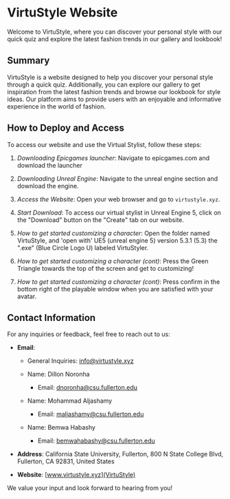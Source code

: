 # VirtuStyle Website

Welcome to VirtuStyle, where you can discover your personal style with our quick quiz and explore the latest fashion trends in our gallery and lookbook!

## Summary

VirtuStyle is a website designed to help you discover your personal style through a quick quiz. Additionally, you can explore our gallery to get inspiration from the latest fashion trends and browse our lookbook for style ideas. Our platform aims to provide users with an enjoyable and informative experience in the world of fashion.

## How to Deploy and Access

To access our website and use the Virtual Stylist, follow these steps:

1. *Downloading Epicgames launcher*:
    Navigate to epicgames.com and download the launcher

2. *Downloading Unreal Engine*:
    Navigate to the unreal engine section and download the engine.

3. *Access the Website*:
    Open your web browser and go to `virtustyle.xyz`.

4. *Start Download*:
    To access our virtual stylist in Unreal Engine 5, click on the "Download" button on the "Create" tab on our website.

5. *How to get started customizing a character*:
    Open the folder named VirtuStyle, and 'open with' UE5 (unreal engine 5) version 5.3.1 (5.3) the ".exe" (Blue Circle Logo U) labeled VirtuStyler.

6. *How to get started customizing a character (cont)*:
    Press the Green Triangle towards the top of the screen and get to customizing!

7. *How to get started customizing a character (cont)*:
    Press confirm in the bottom right of the playable window when you are satisfied with your avatar.

## Contact Information

For any inquiries or feedback, feel free to reach out to us:

- **Email**: 
    - General Inquiries: info@virtustyle.xyz
    
    - Name: Dillon Noronha
        - Email: dnoronha@csu.fullerton.edu
    - Name: Mohammad Aljashamy
        - Email: maljashamy@csu.fullerton.edu
    - Name: Bemwa Habashy
        - Email: bemwahabashy@csu.fullerton.edu

- **Address**: California State University, Fullerton, 800 N State College Blvd, Fullerton, CA 92831, United States

- **Website**: [www.virtustyle.xyz](VirtuStyle)

We value your input and look forward to hearing from you!
